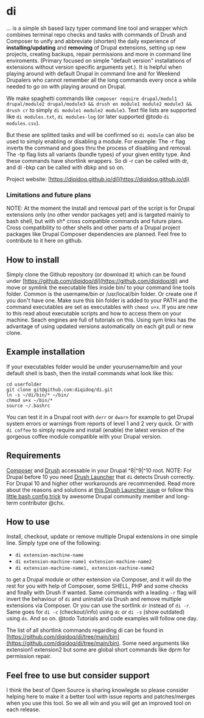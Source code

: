 # di
... is a simple sh based lazy typer command line tool and wrapper which combines terminal repo checks and tasks with commands of Drush and Composer to unify and abbreviate (shorten) the daily experience of **installing/updating** and **removing** of Drupal extensions, setting up new projects, creating backups, repair permissions and more in command line enviroments. (Primary focused on simple "default version" installations of extensions without version specific arguments yet.). It is helpful when playing around with default Drupal in command line and for Weekend Drupalers who cannot remember all the long commands every once a while needed to go on with playing around on Drupal.

We make spaghetti commands like ```composer require drupal/modul1 drupal/module2 drupal/module3 && drush en module1 module2 module3 && drush cr``` to simply ```di module1 module2 module3```. Text file lists are supported like ```di modules.txt```, ```di modules-log``` (or later supported @todo  ```di modules.csv```).

But these are splitted tasks and will be confirmed so ```di module``` can also be used to simply enabling or disabling a module. For example: The -r flag inverts the command and goes thru the process of disabling and removal. The -tp flag lists all variants (bundle types) of your given entity type. And these commands have shortlink wrappers. So di -r can be called with dr, and di -bkp can be called with dbkp and so on.

Project website: [https://diqidoq.github.io/di](https://diqidoq.github.io/di)

### Limitations and future plans
NOTE: At the moment the install and removal part of the script is for Drupal extensions only (no other vendor packages yet) and is targeted mainly to bash shell, but with sh* cross compatible commands and future plans. Cross compatibility to other shells and other parts of a Drupal project packages like Drupal Composer dependencies are planned. Feel free to contribute to it here on github.

## How to install
Simply clone the Github repository (or download it) which can be found under [https://github.com/diqidoq/di](https://github.com/diqidoq/di) and move or symlink the executable files inside bin/ to your command line tools folder. Common is the username/bin or /usr/local/bin folder. Or create one if you don't have one. Make sure this bin folder is added to your PATH and the command executables are set as executables with ```chmod u+x```. If you are new to this read about executable scripts and how to access them on your machine. Seach engines are full of tutorials on this. Using sym links has the advantage of using updated versions automatically on each git pull or new clone.

## Example installation 
If your executables folder would be under yourusername/bin and your default shell is bash, then the install commands what look like this:

```
cd userfolder
git clone git@github.com:diqidoq/di.git
ln -s ~/di/bin/* ~/bin/
chmod u+x ~/bin/*
source ~/.bashrc
```  

You can test it in a Drupal root with ```derr``` or ```dwarn``` for example to get Drupal system errors or warnings from reports of level 1 and 2 very quick. Or with ```di coffee``` to simply require and install (enable) the latest version of the gorgeous coffee module compatible with your Drupal version.

## Requirements
[Composer](https://getcomposer.org) and [Drush](https://www.drush.org) accessable in your Drupal ^8|^9|^10 root. NOTE: For Drupal before 10 you need [Drush Launcher](https://github.com/drush-ops/drush-launcher) that ```di``` detects Drush correctly. For Drupal 10 and higher other workarounds are recommended. Read more about the reasons and solutions at [this Drush Launcher issue](https://github.com/drush-ops/drush-launcher/issues/105) or follow this [little bash config trick](https://github.com/drush-ops/drush-launcher/issues/105#issuecomment-1621097643) by awesome Drupal community member and long-term contributor @chx.

## How to use
Install, checkout, update or remove multiple Drupal extensions in one simple line. Simply type one of the following:

 - ```di extension-machine-name```
 - ```di extension-machine-name1 extension-machine-name2```
 - ```di extension-machine-name1, extension-nachine-name2```

to get a Drupal module or other extension via Composer, and it will do the rest for you with help of Composer, some SHELL, PHP and some checks and finally with Drush if wanted. Same commands with a leading ```-r``` flag will invert the behaviour of ```di``` and uninstall via Drush and remove multiple extensions via Composer. Or you can use the sortlink ```dr``` instead of ```di -r```. Same goes for ```di -c``` (checkout/info) using ```dc``` or ```di -s``` (show outdated) using ```ds```. And so on. @todo Tutorials and code examples will follow one day.

The list of all shortlink commands regarding di can be found in [https://github.com/diqidoq/di/tree/main/bin](https://github.com/diqidoq/di/tree/main/bin). Some need arguments like extension1 extension2 but some are global short commands like dprm for permission repair.

## Feel free to use but consider support
I think the best of Open Source is sharing knowlegde so please consider helping here to make it a better tool with issue reports and patches/merges when you use this tool. So we all win and you will get an improved tool on each release.
